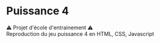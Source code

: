 # Puissance 4
⚠️ Projet d'école d'entrainement ⚠️  
Reproduction du jeu puissance 4 en HTML, CSS, Javascript
